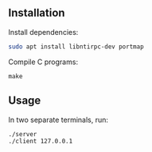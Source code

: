 ## Installation

Install dependencies:

```sh
sudo apt install libntirpc-dev portmap
```

Compile C programs:

```
make
```

## Usage

In two separate terminals, run:

```sh
./server
./client 127.0.0.1
```
